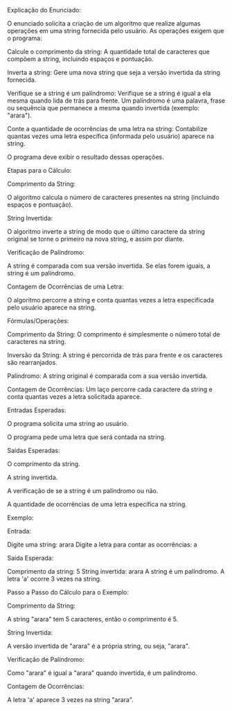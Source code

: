 Explicação do Enunciado:

O enunciado solicita a criação de um algoritmo que realize algumas operações em uma string fornecida pelo usuário. As operações exigem que o programa:

Calcule o comprimento da string: A quantidade total de caracteres que compõem a string, incluindo espaços e pontuação.

Inverta a string: Gere uma nova string que seja a versão invertida da string fornecida.

Verifique se a string é um palíndromo: Verifique se a string é igual a ela mesma quando lida de trás para frente. Um palíndromo é uma palavra, frase ou sequência que permanece a mesma quando invertida (exemplo: "arara").

Conte a quantidade de ocorrências de uma letra na string: Contabilize quantas vezes uma letra específica (informada pelo usuário) aparece na string.

O programa deve exibir o resultado dessas operações.

Etapas para o Cálculo:

Comprimento da String:

O algoritmo calcula o número de caracteres presentes na string (incluindo espaços e pontuação).

String Invertida:

O algoritmo inverte a string de modo que o último caractere da string original se torne o primeiro na nova string, e assim por diante.

Verificação de Palíndromo:

A string é comparada com sua versão invertida. Se elas forem iguais, a string é um palíndromo.

Contagem de Ocorrências de uma Letra:

O algoritmo percorre a string e conta quantas vezes a letra especificada pelo usuário aparece na string.

Fórmulas/Operações:

Comprimento da String: O comprimento é simplesmente o número total de caracteres na string.

Inversão da String: A string é percorrida de trás para frente e os caracteres são rearranjados.

Palíndromo: A string original é comparada com a sua versão invertida.

Contagem de Ocorrências: Um laço percorre cada caractere da string e conta quantas vezes a letra solicitada aparece.

Entradas Esperadas:

O programa solicita uma string ao usuário.

O programa pede uma letra que será contada na string.

Saídas Esperadas:

O comprimento da string.

A string invertida.

A verificação de se a string é um palíndromo ou não.

A quantidade de ocorrências de uma letra específica na string.

Exemplo:

Entrada:

Digite uma string: arara
Digite a letra para contar as ocorrências: a

Saída Esperada:

Comprimento da string: 5
String invertida: arara
A string é um palíndromo.
A letra 'a' ocorre 3 vezes na string.

Passo a Passo do Cálculo para o Exemplo:

Comprimento da String:

A string "arara" tem 5 caracteres, então o comprimento é 5.

String Invertida:

A versão invertida de "arara" é a própria string, ou seja, "arara".

Verificação de Palíndromo:

Como "arara" é igual a "arara" quando invertida, é um palíndromo.

Contagem de Ocorrências:

A letra 'a' aparece 3 vezes na string "arara".